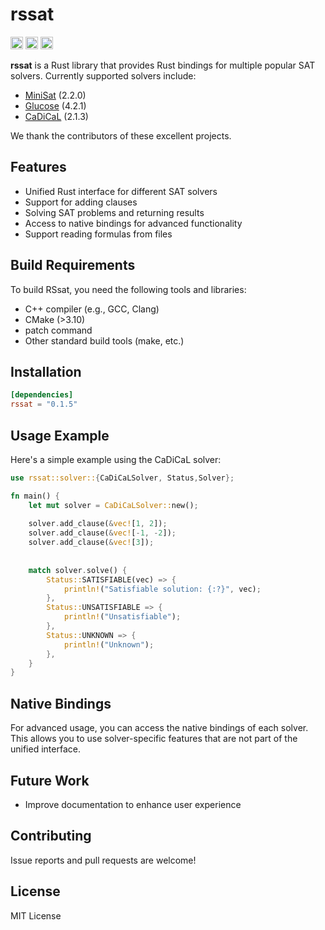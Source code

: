 # rssat


[<img alt="github" src="https://img.shields.io/badge/github-francisol/rssat?style=for-the-badge&labelColor=555555&logo=github" height="20">](https://github.com/francisol/rssat)
[<img alt="crates.io" src="https://img.shields.io/crates/v/rssat.svg?style=for-the-badge&color=fc8d62&logo=rust" height="20">](https://crates.io/crates/rssat)
[<img alt="docs.rs" src="https://img.shields.io/badge/docs.rs-rssat?style=for-the-badge&labelColor=555555&logo=docs.rs" height="20">](https://docs.rs/rssat)

**rssat** is a Rust library that provides Rust bindings for multiple popular SAT solvers. Currently supported solvers include:

- [MiniSat](https://github.com/niklasso/minisat) (2.2.0)
- [Glucose](https://github.com/audemard/glucose) (4.2.1)
- [CaDiCaL](https://github.com/arminbiere/cadical) (2.1.3)

We thank the contributors of these excellent projects.
## Features

- Unified Rust interface for different SAT solvers
- Support for adding clauses
- Solving SAT problems and returning results
- Access to native bindings for advanced functionality
- Support reading formulas from files


## Build Requirements
To build RSsat, you need the following tools and libraries:

- C++ compiler (e.g., GCC, Clang)
- CMake (>3.10)
- patch command
- Other standard build tools (make, etc.)

## Installation

```toml
[dependencies]
rssat = "0.1.5"
```

## Usage Example
Here's a simple example using the CaDiCaL solver:
```rust
use rssat::solver::{CaDiCaLSolver, Status,Solver};

fn main() {
    let mut solver = CaDiCaLSolver::new();
    
    solver.add_clause(&vec![1, 2]);
    solver.add_clause(&vec![-1, -2]);
    solver.add_clause(&vec![3]);
    
    
    match solver.solve() {
        Status::SATISFIABLE(vec) => {
            println!("Satisfiable solution: {:?}", vec);
        },
        Status::UNSATISFIABLE => {
            println!("Unsatisfiable");
        },
        Status::UNKNOWN => {
            println!("Unknown");
        },
    }
}
```
## Native Bindings
For advanced usage, you can access the native bindings of each solver. This allows you to use solver-specific features that are not part of the unified interface. 

## Future Work
- Improve documentation to enhance user experience


## Contributing
Issue reports and pull requests are welcome!
## License
MIT License


